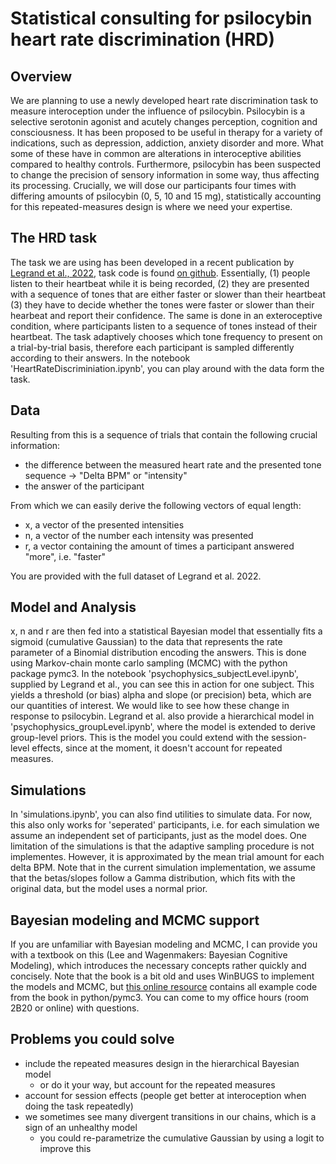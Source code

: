 # Statistical consulting for psilocybin heart rate discrimination (HRD)

## Overview
We are planning to use a newly developed heart rate discrimination task to measure interoception under the influence of psilocybin.
Psilocybin is a selective serotonin agonist and acutely changes perception, cognition and consciousness.
It has been proposed to be useful in therapy for a variety of indications, such as depression, addiction, anxiety disorder and more.
What some of these have in common are alterations in interoceptive abilities compared to healthy controls.
Furthermore, psilocybin has been suspected to change the precision of sensory information in some way, thus affecting its processing.
Crucially, we will dose our participants four times with differing amounts of psilocybin (0, 5, 10 and 15 mg), statistically accounting for this repeated-measures design is where we need your expertise.

## The HRD task
The task we are using has been developed in a recent publication by [Legrand et al., 2022](https://www.sciencedirect.com/science/article/pii/S0301051121002325), task code is found [on github](https://github.com/embodied-computation-group/Cardioception). Essentially, (1) people listen to their heartbeat while it is being recorded, (2) they are presented with a sequence of tones that are either faster or slower than their heartbeat (3) they have to decide whether the tones were faster or slower than their hearbeat and report their confidence. The same is done in an exteroceptive condition, where participants listen to a sequence of tones instead of their heartbeat. The task adaptively chooses which tone frequency to present on a trial-by-trial basis, therefore each participant is sampled differently according to their answers. In the notebook 'HeartRateDiscriminiation.ipynb', you can play around with the data form the task.

## Data
Resulting from this is a sequence of trials that contain the following crucial information:
- the difference between the measured heart rate and the presented tone sequence -> "Delta BPM" or "intensity"
- the answer of the participant

From which we can easily derive the following vectors of equal length:
- x, a vector of the presented intensities
- n, a vector of the number each intensity was presented
- r, a vector containing the amount of times a participant answered "more", i.e. "faster"

You are provided with the full dataset of Legrand et al. 2022.

## Model and Analysis

x, n and r are then fed into a statistical Bayesian model that essentially fits a sigmoid (cumulative Gaussian) to the data that represents the rate parameter of a Binomial distribution encoding the answers.
This is done using Markov-chain monte carlo sampling (MCMC) with the python package pymc3.
In the notebook 'psychophysics_subjectLevel.ipynb', supplied by Legrand et al., you can see this in action for one subject.
This yields a threshold (or bias) alpha and slope (or precision) beta, which are our quantities of interest.
We would like to see how these change in response to psilocybin.
Legrand et al. also provide a hierarchical model in 'psychophysics_groupLevel.ipynb', where the model is extended to derive group-level priors.
This is the model you could extend with the session-level effects, since at the moment, it doesn't account for repeated measures.


## Simulations
In 'simulations.ipynb', you can also find utilities to simulate data. For now, this also only works for 'seperated' participants, i.e. for each simulation we assume an independent set of participants, just as the model does.
One limitation of the simulations is that the adaptive sampling procedure is not implementes. However, it is approximated by the mean trial amount for each delta BPM.
Note that in the current simulation implementation, we assume that the betas/slopes follow a Gamma distribution, which fits with the original data, but the model uses a normal prior.

## Bayesian modeling and MCMC support
If you are unfamiliar with Bayesian modeling and MCMC, I can provide you with a textbook on this (Lee and Wagenmakers: Bayesian Cognitive Modeling), which introduces the necessary concepts rather quickly and concisely.
Note that the book is a bit old and uses WinBUGS to implement the models and MCMC, but [this online resource](https://github.com/pymc-devs/pymc-resources/tree/main/BCM) contains all example code from the book in python/pymc3.
You can come to my office hours (room 2B20 or online) with questions.

## Problems you could solve
- include the repeated measures design in the hierarchical Bayesian model
	- or do it your way, but account for the repeated measures
- account for session effects (people get better at interoception when doing the task repeatedly)
- we sometimes see many divergent transitions in our chains, which is a sign of an unhealthy model
	- you could re-parametrize the cumulative Gaussian by using a logit to improve this



